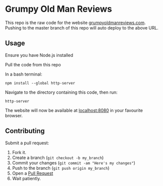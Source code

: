 Grumpy Old Man Reviews
=============

This repo is the raw code for the website [grumpyoldmanreviews.com](https://grumpyoldmanreviews.com). Pushing to the master branch of this repo will auto deploy to the above URL.

Usage
-----

Ensure you have Node.js installed

Pull the code from this repo

In a bash terminal:
```
npm install --global http-server
```
Navigate to the directory containing this code, then run:
```
http-server
```
The website will now be available at [localhost:8080](http://localhost:8080) in your favourite browser.

Contributing
------------

Submit a pull request:
1. Fork it.
2. Create a branch (`git checkout -b my_branch`)
3. Commit your changes (`git commit -am "Here's my changes"`)
4. Push to the branch (`git push origin my_branch`)
5. Open a [Pull Request](http://github.com/DorkyP/grumpyoldmanreviews/pulls)
6. Wait patiently.